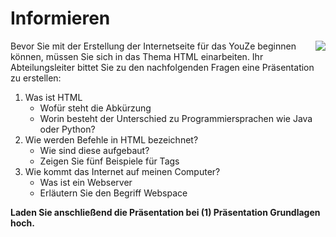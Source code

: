 <!--include-start-->
# Informieren
<img style="float: right;" src="https://thomasbeckmann.github.io/moodle-kurse/BG-Q1/Lernsituation01/pics/SolSysLogo.png">Bevor Sie mit der Erstellung der Internetseite für das YouZe beginnen können, müssen Sie sich in das Thema HTML einarbeiten. Ihr Abteilungsleiter bittet Sie zu den nachfolgenden Fragen eine Präsentation zu erstellen:

1. Was ist HTML
	- Wofür steht die Abkürzung
	- Worin besteht der Unterschied zu Programmiersprachen wie Java oder Python?
2. Wie werden Befehle in HTML bezeichnet?
	- Wie sind diese aufgebaut?
	- Zeigen Sie fünf Beispiele für Tags
3. Wie kommt das Internet auf meinen Computer?
	- Was ist ein Webserver
	- Erläutern Sie den Begriff Webspace

**Laden Sie anschließend die Präsentation bei (1) Präsentation Grundlagen hoch.**

<!--include-end-->

